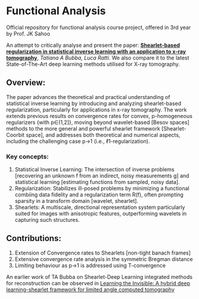 # Functional Analysis
Official repository for functional analysis course project, offered in 3rd year by Prof. JK Sahoo

An attempt to critically analyse and present the paper: [**Shearlet-based regularization in statistical inverse learning with an application to x-ray tomography**](https://iopscience.iop.org/article/10.1088/1361-6420/ac59c2/pdf), *Tatiana A Bubba, Luca Ratti*. We also compare it to the latest State-of-The-Art deep learning methods utilised for X-ray tomography.

## Overview:
The paper advances the theoretical and practical understanding of statistical inverse learning by introducing and analyzing shearlet-based regularization, particularly for applications in x-ray tomography. The work extends previous results on convergence rates for convex, p-homogeneous regularizers {with p∈(1,2]}, moving beyond wavelet-based [Besov spaces] methods to the more general and powerful shearlet framework [Shearlet-Coorbit space], and addresses both theoretical and numerical aspects, including the challenging case p→1 (i.e., ℓ1-regularization).

### Key concepts:
1. Statistical Inverse Learning: The intersection of inverse problems [recovering an unknown f from an indirect, noisy measurements g] and statistical learning [estimating functions from sampled, noisy data].
2. Regularization: Stabilizes ill-posed problems by minimizing a functional combiing data fidelity and a regularization term R(f), often prompting sparsity in a transform domain [wavelet, shearlet].
3. Shearlets: A multiscale, directional representation system particularly suited for images with anisotropic features, outperforming wavelets in capturing such structures.

## Contributions:
1. Extension of Convergence rates to Shearlets [non-tight banach frames]
2. Extensive convergence rate analysis in the symmetric Bregman distance
3. Limiting behaviour as p→1 is addressed using T-convergence

An earlier work of TA Bubba on Shearlet-Deep Learning integrated methods for reconstruction can be observed in [Learning the Invisible: A hybrid deep learning-shearlet framework for limited angle computed tomography](https://iopscience.iop.org/article/10.1088/1361-6420/ab10ca/pdf)

